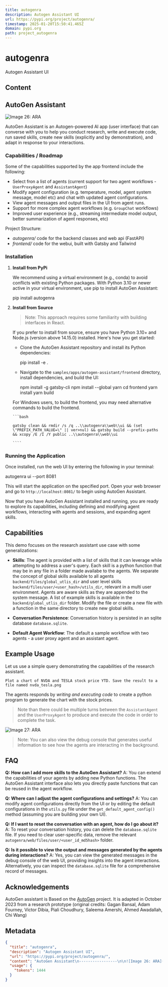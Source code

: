 ```yaml
---
title: autogenra
description: Autogen Assistant UI
url: https://pypi.org/project/autogenra/
timestamp: 2025-01-20T15:50:41.465Z
domain: pypi.org
path: project_autogenra
---
```


# autogenra


Autogen Assistant UI


## Content

AutoGen Assistant
-----------------

![Image 26: ARA](https://pypi-camo.freetls.fastly.net/a32606e4ad808ef641ce363eaf2aca13f1a7f675/2e2f646f63732f6172615f73746f636b7072696365732e706e67)

AutoGen Assistant is an Autogen-powered AI app (user interface) that can converse with you to help you conduct research, write and execute code, run saved skills, create new skills (explicitly and by demonstration), and adapt in response to your interactions.

### Capabilities / Roadmap

Some of the capabilities supported by the app frontend include the following:

*   Select fron a list of agents (current support for two agent workflows - `UserProxyAgent` and `AssistantAgent`)
*   Modify agent configuration (e.g. temperature, model, agent system message, model etc) and chat with updated agent configurations.
*   View agent messages and output files in the UI from agent runs.
*   Support for more complex agent workflows (e.g. `GroupChat` workflows)
*   Improved user experience (e.g., streaming intermediate model output, better summarization of agent responses, etc)

Project Structure:

*   _autogenra/_ code for the backend classes and web api (FastAPI)
*   _frontend/_ code for the webui, built with Gatsby and Tailwind

### Installation

1.  **Install from PyPi**
    
    We recommend using a virtual environment (e.g., conda) to avoid conflicts with existing Python packages. With Python 3.10 or newer active in your virtual environment, use pip to install AutoGen Assistant:
    
    pip install autogenra
    
2.  **Install from Source**
    
    > Note: This approach requires some familiarity with building interfaces in React.
    
    If you prefer to install from source, ensure you have Python 3.10+ and Node.js (version above 14.15.0) installed. Here's how you get started:
    
    *   Clone the AutoGen Assistant repository and install its Python dependencies:
        
        pip install \-e .
        
    *   Navigate to the `samples/apps/autogen-assistant/frontend` directory, install dependencies, and build the UI:
        
        npm install \-g gatsby-cli
        npm install \--global yarn
        cd frontend
        yarn install
        yarn build
        
    
    For Windows users, to build the frontend, you may need alternative commands to build the frontend.
    
    `````
    ```bash
    
    gatsby clean && rmdir /s /q ..\\autogenra\\web\\ui && (set \"PREFIX_PATH_VALUE=\" || ver>nul) && gatsby build --prefix-paths && xcopy /E /I /Y public ..\\autogenra\\web\\ui
    
    ````
    `````
    

### Running the Application

Once installed, run the web UI by entering the following in your terminal:

autogenra ui \--port 8081

This will start the application on the specified port. Open your web browser and go to `http://localhost:8081/` to begin using AutoGen Assistant.

Now that you have AutoGen Assistant installed and running, you are ready to explore its capabilities, including defining and modifying agent workflows, interacting with agents and sessions, and expanding agent skills.

Capabilities
------------

This demo focuses on the research assistant use case with some generalizations:

*   **Skills**: The agent is provided with a list of skills that it can leverage while attempting to address a user's query. Each skill is a python function that may be in any file in a folder made availabe to the agents. We separate the concept of global skills available to all agents `backend/files/global_utlis_dir` and user level skills `backend/files/user/<user_hash>/utils_dir`, relevant in a multi user environment. Agents are aware skills as they are appended to the system message. A list of example skills is available in the `backend/global_utlis_dir` folder. Modify the file or create a new file with a function in the same directory to create new global skills.
    
*   **Conversation Persistence**: Conversation history is persisted in an sqlite database `database.sqlite`.
    
*   **Default Agent Workflow**: The default a sample workflow with two agents - a user proxy agent and an assistant agent.
    

Example Usage
-------------

Let us use a simple query demonstrating the capabilities of the research assistant.

```
Plot a chart of NVDA and TESLA stock price YTD. Save the result to a file named nvda_tesla.png
```

The agents responds by _writing and executing code_ to create a python program to generate the chart with the stock prices.

> Note than there could be multiple turns between the `AssistantAgent` and the `UserProxyAgent` to produce and execute the code in order to complete the task.

![Image 27: ARA](https://pypi-camo.freetls.fastly.net/a32606e4ad808ef641ce363eaf2aca13f1a7f675/2e2f646f63732f6172615f73746f636b7072696365732e706e67)

> Note: You can also view the debug console that generates useful information to see how the agents are interacting in the background.

FAQ
---

**Q: How can I add more skills to the AutoGen Assistant?** A: You can extend the capabilities of your agents by adding new Python functions. The AutoGen Assistant interface also lets you directly paste functions that can be reused in the agent workflow.

**Q: Where can I adjust the agent configurations and settings?** A: You can modify agent configurations directly from the UI or by editing the default configurations in the `utils.py` file under the `get_default_agent_config()` method (assuming you are building your own UI).

**Q: If I want to reset the conversation with an agent, how do I go about it?** A: To reset your conversation history, you can delete the `database.sqlite` file. If you need to clear user-specific data, remove the relevant `autogenra/web/files/user/<user_id_md5hash>` folder.

**Q: Is it possible to view the output and messages generated by the agents during interactions?** A: Yes, you can view the generated messages in the debug console of the web UI, providing insights into the agent interactions. Alternatively, you can inspect the `database.sqlite` file for a comprehensive record of messages.

Acknowledgements
----------------

AutoGen assistant is Based on the [AutoGen](https://microsoft.github.io/autogen) project. It is adapted in October 2023 from a research prototype (original credits: Gagan Bansal, Adam Fourney, Victor Dibia, Piali Choudhury, Saleema Amershi, Ahmed Awadallah, Chi Wang)

## Metadata

```json
{
  "title": "autogenra",
  "description": "Autogen Assistant UI",
  "url": "https://pypi.org/project/autogenra/",
  "content": "AutoGen Assistant\n-----------------\n\n![Image 26: ARA](https://pypi-camo.freetls.fastly.net/a32606e4ad808ef641ce363eaf2aca13f1a7f675/2e2f646f63732f6172615f73746f636b7072696365732e706e67)\n\nAutoGen Assistant is an Autogen-powered AI app (user interface) that can converse with you to help you conduct research, write and execute code, run saved skills, create new skills (explicitly and by demonstration), and adapt in response to your interactions.\n\n### Capabilities / Roadmap\n\nSome of the capabilities supported by the app frontend include the following:\n\n*   Select fron a list of agents (current support for two agent workflows - `UserProxyAgent` and `AssistantAgent`)\n*   Modify agent configuration (e.g. temperature, model, agent system message, model etc) and chat with updated agent configurations.\n*   View agent messages and output files in the UI from agent runs.\n*   Support for more complex agent workflows (e.g. `GroupChat` workflows)\n*   Improved user experience (e.g., streaming intermediate model output, better summarization of agent responses, etc)\n\nProject Structure:\n\n*   _autogenra/_ code for the backend classes and web api (FastAPI)\n*   _frontend/_ code for the webui, built with Gatsby and Tailwind\n\n### Installation\n\n1.  **Install from PyPi**\n    \n    We recommend using a virtual environment (e.g., conda) to avoid conflicts with existing Python packages. With Python 3.10 or newer active in your virtual environment, use pip to install AutoGen Assistant:\n    \n    pip install autogenra\n    \n2.  **Install from Source**\n    \n    > Note: This approach requires some familiarity with building interfaces in React.\n    \n    If you prefer to install from source, ensure you have Python 3.10+ and Node.js (version above 14.15.0) installed. Here's how you get started:\n    \n    *   Clone the AutoGen Assistant repository and install its Python dependencies:\n        \n        pip install \\-e .\n        \n    *   Navigate to the `samples/apps/autogen-assistant/frontend` directory, install dependencies, and build the UI:\n        \n        npm install \\-g gatsby-cli\n        npm install \\--global yarn\n        cd frontend\n        yarn install\n        yarn build\n        \n    \n    For Windows users, to build the frontend, you may need alternative commands to build the frontend.\n    \n    `````\n    ```bash\n    \n    gatsby clean && rmdir /s /q ..\\\\autogenra\\\\web\\\\ui && (set \\\"PREFIX_PATH_VALUE=\\\" || ver>nul) && gatsby build --prefix-paths && xcopy /E /I /Y public ..\\\\autogenra\\\\web\\\\ui\n    \n    ````\n    `````\n    \n\n### Running the Application\n\nOnce installed, run the web UI by entering the following in your terminal:\n\nautogenra ui \\--port 8081\n\nThis will start the application on the specified port. Open your web browser and go to `http://localhost:8081/` to begin using AutoGen Assistant.\n\nNow that you have AutoGen Assistant installed and running, you are ready to explore its capabilities, including defining and modifying agent workflows, interacting with agents and sessions, and expanding agent skills.\n\nCapabilities\n------------\n\nThis demo focuses on the research assistant use case with some generalizations:\n\n*   **Skills**: The agent is provided with a list of skills that it can leverage while attempting to address a user's query. Each skill is a python function that may be in any file in a folder made availabe to the agents. We separate the concept of global skills available to all agents `backend/files/global_utlis_dir` and user level skills `backend/files/user/<user_hash>/utils_dir`, relevant in a multi user environment. Agents are aware skills as they are appended to the system message. A list of example skills is available in the `backend/global_utlis_dir` folder. Modify the file or create a new file with a function in the same directory to create new global skills.\n    \n*   **Conversation Persistence**: Conversation history is persisted in an sqlite database `database.sqlite`.\n    \n*   **Default Agent Workflow**: The default a sample workflow with two agents - a user proxy agent and an assistant agent.\n    \n\nExample Usage\n-------------\n\nLet us use a simple query demonstrating the capabilities of the research assistant.\n\n```\nPlot a chart of NVDA and TESLA stock price YTD. Save the result to a file named nvda_tesla.png\n```\n\nThe agents responds by _writing and executing code_ to create a python program to generate the chart with the stock prices.\n\n> Note than there could be multiple turns between the `AssistantAgent` and the `UserProxyAgent` to produce and execute the code in order to complete the task.\n\n![Image 27: ARA](https://pypi-camo.freetls.fastly.net/a32606e4ad808ef641ce363eaf2aca13f1a7f675/2e2f646f63732f6172615f73746f636b7072696365732e706e67)\n\n> Note: You can also view the debug console that generates useful information to see how the agents are interacting in the background.\n\nFAQ\n---\n\n**Q: How can I add more skills to the AutoGen Assistant?** A: You can extend the capabilities of your agents by adding new Python functions. The AutoGen Assistant interface also lets you directly paste functions that can be reused in the agent workflow.\n\n**Q: Where can I adjust the agent configurations and settings?** A: You can modify agent configurations directly from the UI or by editing the default configurations in the `utils.py` file under the `get_default_agent_config()` method (assuming you are building your own UI).\n\n**Q: If I want to reset the conversation with an agent, how do I go about it?** A: To reset your conversation history, you can delete the `database.sqlite` file. If you need to clear user-specific data, remove the relevant `autogenra/web/files/user/<user_id_md5hash>` folder.\n\n**Q: Is it possible to view the output and messages generated by the agents during interactions?** A: Yes, you can view the generated messages in the debug console of the web UI, providing insights into the agent interactions. Alternatively, you can inspect the `database.sqlite` file for a comprehensive record of messages.\n\nAcknowledgements\n----------------\n\nAutoGen assistant is Based on the [AutoGen](https://microsoft.github.io/autogen) project. It is adapted in October 2023 from a research prototype (original credits: Gagan Bansal, Adam Fourney, Victor Dibia, Piali Choudhury, Saleema Amershi, Ahmed Awadallah, Chi Wang)",
  "usage": {
    "tokens": 1444
  }
}
```
